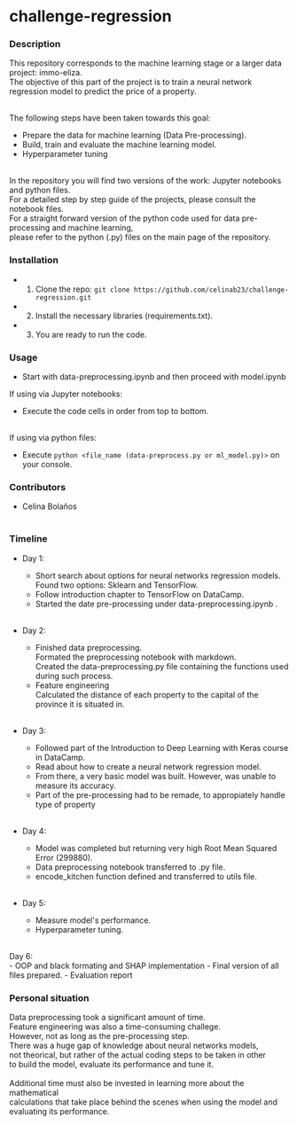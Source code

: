 # challenge-regression

### Description

This repository corresponds to the machine learning stage or a larger data project: immo-eliza. <br>
The objective of this part of the project is to train a neural network regression model to predict the price of a property. <br><br>

The following steps have been taken towards this goal: <br> 
 - Prepare the data for machine learning (Data Pre-processing).<br>
 - Build, train and evaluate the machine learning model.
 - Hyperparameter tuning<br><br>

 In the repository you will find two versions of the work: Jupyter notebooks and python files.<br>
 For a detailed step by step guide of the projects, please consult the notebook files. <br>
 For a straight forward version of the python code used for data pre-processing and machine learning, <br>
 please refer to the python (.py) files on the main page of the repository.

### Installation<br>
- 1. Clone the repo: ```git clone https://github.com/celinab23/challenge-regression.git``` <br>
- 2. Install the necessary libraries (requirements.txt). <br>
- 3. You are ready to run the code.

### Usage

- Start with data-preprocessing.ipynb and then proceed with model.ipynb<br>

If using via Jupyter notebooks:<br>
- Execute the code cells in order from top to bottom.<br><br>

If using via python files:<br>
- Execute ```python <file_name (data-preprocess.py or ml_model.py)>``` on your console.<br>


### Contributors<br>
- Celina Bolaños<br><br>

### Timeline<br>
- Day 1: <br>
    - Short search about options for neural networks regression models. <br>
        Found two options: Sklearn and TensorFlow. <br>
    - Follow introduction chapter to TensorFlow on DataCamp. <br>
    - Started the date pre-processing under data-preprocessing.ipynb .<br><br>

- Day 2: <br>
    - Finished data preprocessing. <br>
        Formated the preprocessing notebook with markdown. <br>
        Created the data-preprocessing.py file containing the functions used during such process.<br>
    - Feature engineering <br>
        Calculated the distance of each property to the capital of the province it is situated in. <br><br>

- Day 3: <br>
    - Followed part of the Introduction to Deep Learning with Keras course in DataCamp.<br>
    - Read about how to create a neural network regression model.<br>
    - From there, a very basic model was built. However, was unable to measure its accuracy.<br>
    - Part of the pre-processing had to be remade, to appropiately handle type of property<br><br>

- Day 4:<br>
    - Model was completed but returning very high Root Mean Squared Error (299880).<br>
    - Data preprocessing notebook transferred to .py file.<br>
    - encode_kitchen function defined and transferred to utils file.<br><br>

- Day 5:<br>
    - Measure model's performance.<br>
    - Hyperparameter tuning. <br><br>

Day 6:<br>
    - OOP and black formating and SHAP implementation
    - Final version of all files prepared.
    - Evaluation report


### Personal situation<br>
Data preprocessing took a significant amount of time. <br>
Feature engineering was also a time-consuming challege. <br>
However, not as long as the pre-processing step. <br>
There was a huge gap of knowledge about neural networks models,<br>
not theorical, but rather of the actual coding steps to be taken in other<br>
to build the model, evaluate its performance and tune it.<br><br>
Additional time must also be invested in learning more about the mathematical<br>
calculations that take place behind the scenes when using the model and<br>
evaluating its performance.<br>

